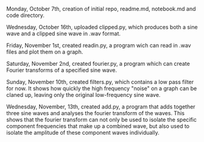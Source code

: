 Monday, October 7th, creation of initial repo, readme.md, notebook.md and code directory.

Wednesday, October 16th, uploaded clipped.py, which produces both a sine wave and a clipped sine wave in .wav format.

Friday, November 1st, created readin.py, a program wich can read in .wav files and plot them on a graph.

Saturday, November 2nd, created fourier.py, a program which can create Fourier transforms of a specified sine wave.

Sunday, November 10th, created filters.py, which contains a low pass filter for now.  It shows how quickly the high frequency "noise" on a graph can be claned up, leaving only the original low-frequency sine wave.

Wednesday, November, 13th, created add.py, a program that adds together three sine waves and analyses the fourier transform of the waves.  This shows that the  fourier transform can not only be used to isolate the specific component frequencies that make up a combined wave, but also used to isolate the amplitude of these component waves individually.